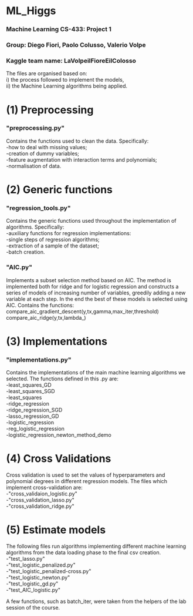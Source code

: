 # ML_Higgs

### Machine Learning CS-433: Project 1
### Group: Diego Fiori, Paolo Colusso, Valerio Volpe
### Kaggle team name: LaVolpeilFioreEilColosso

The files are organised based on:<br />
i) the process followed to implement the models,<br />
ii) the Machine Learning algorithms being applied.<br />

# (1) Preprocessing 

### "preprocessing.py" <br />
Contains the functions used to clean the data. Specifically:<br />
-how to deal with missing values;<br />
-creation of dummy variables;<br />
-feature augmentation with interaction terms and polynomials;<br />
-normalisation of data.<br />



# (2) Generic functions

### "regression_tools.py" <br />
Contains the generic functions used throughout the implementation of algorithms. Specifically:<br />
-auxiliary functions for regression implementations: <br />
-single steps of regression algorithms;<br />
-extraction of a sample of the dataset;<br />
-batch creation.<br />

### "AIC.py"<br />
Implements a subset selection method based on AIC. The method is implemented both for ridge and for logistic regression and constructs a series of models of increasing number of variables, greedily adding a new variable at each step. In the end the best of these models is selected using AIC. Contains the functions:
compare_aic_gradient_descent(y,tx,gamma,max_iter,threshold)<br />
compare_aic_ridge(y,tx,lambda_)<br />



# (3) Implementations

### "implementations.py"<br />
Contains the implementations of the main machine learning algorithms we selected. The functions defined in this .py are:<br />
-least_squares_GD<br />
-least_squares_SGD<br />
-least_squares<br />
-ridge_regression<br />
-ridge_regression_SGD<br />
-lasso_regression_GD<br />
-logistic_regression<br />
-reg_logistic_regression<br />
-logistic_regression_newton_method_demo<br />



# (4) Cross Validations
Cross validation is used to set the values of hyperparameters and polynomial degrees in different regression models. The files which implement cross-validation are: <br />
-"cross_validaion_logistic.py"<br />
-"cross_validation_lasso.py"<br />
-"cross_validation_ridge.py"<br />



# (5) Estimate models 
The following files run algorithms implementing different machine learning algorithms from the data loading phase to the final csv creation.<br />
-"test_lasso.py"<br />
-"test_logistic_penalized.py"<br />
-"test_logistic_penalized-cross.py"<br />
-"test_logistic_newton.py"<br />
-"test_logistic_gd.py"<br />
-"test_AIC_logistic.py"<br />

A few functions, such as batch_iter, were taken from the helpers of the lab session of the course.

